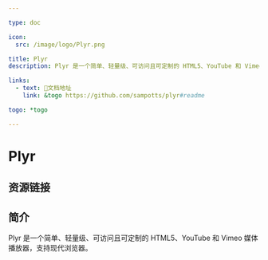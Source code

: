 ```yaml
---

type: doc

icon:
  src: /image/logo/Plyr.png

title: Plyr
description: Plyr 是一个简单、轻量级、可访问且可定制的 HTML5、YouTube 和 Vimeo 媒体播放器，支持现代浏览器。

links:
  - text: 📖文档地址
    link: &togo https://github.com/sampotts/plyr#readme

togo: *togo

---
```


<ShowLogo />

# Plyr

<ShowBreadcrumb />

## 资源链接

<ShowLinks />

## 简介

Plyr 是一个简单、轻量级、可访问且可定制的 HTML5、YouTube 和 Vimeo 媒体播放器，支持现代浏览器。
